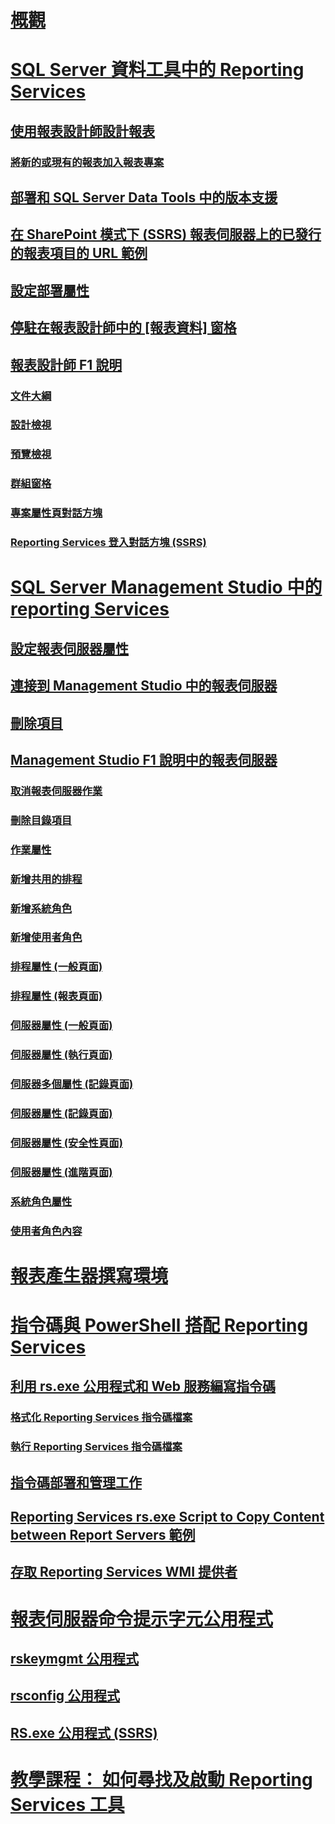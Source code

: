 # [概觀](reporting-services-tools.md)  
# [SQL Server 資料工具中的 Reporting Services](reporting-services-in-sql-server-data-tools-ssdt.md)  
## [使用報表設計師設計報表](design-reporting-services-paginated-reports-with-report-designer-ssrs.md)  
### [將新的或現有的報表加入報表專案](add-a-new-or-existing-report-to-a-report-project-ssrs.md)  
## [部署和 SQL Server Data Tools 中的版本支援](deployment-and-version-support-in-sql-server-data-tools-ssrs.md)  
## [在 SharePoint 模式下 (SSRS) 報表伺服器上的已發行的報表項目的 URL 範例](url-examples-for-items-on-a-report-server-sharepoint-mode.md)  
## [設定部署屬性](set-deployment-properties-reporting-services.md)  
## [停駐在報表設計師中的 [報表資料] 窗格](dock-the-report-data-pane-in-report-designer-ssrs.md)  
## [報表設計師 F1 說明](report-designer-f1-help.md)  
### [文件大綱](document-outline.md)  
### [設計檢視](design-view.md)  
### [預覽檢視](preview-view.md)  
### [群組窗格](grouping-pane.md)  
### [專案屬性頁對話方塊](project-property-pages-dialog-box.md)  
### [Reporting Services 登入對話方塊 (SSRS)](reporting-services-login-dialog-box-ssrs.md)  
# [SQL Server Management Studio 中的 reporting Services](reporting-services-in-sql-server-management-studio-ssrs.md)  
## [設定報表伺服器屬性](set-report-server-properties-management-studio.md)  
## [連接到 Management Studio 中的報表伺服器](connect-to-a-report-server-in-management-studio.md)  
## [刪除項目](delete-an-item-management-studio.md)  
## [Management Studio F1 說明中的報表伺服器](report-server-in-management-studio-f1-help.md)  
### [取消報表伺服器作業](cancel-report-server-jobs-management-studio.md)  
### [刪除目錄項目](delete-catalog-items-management-studio.md)  
### [作業屬性](job-properties-management-studio.md)  
### [新增共用的排程](new-shared-schedule-management-studio.md)  
### [新增系統角色](new-system-role-management-studio.md)  
### [新增使用者角色](new-user-role-management-studio.md)  
### [排程屬性 (一般頁面)](schedule-properties-general-page.md)  
### [排程屬性 (報表頁面)](schedule-properties-reports-page.md)  
### [伺服器屬性 (一般頁面)](report-server-properties-general-page.md)  
### [伺服器屬性 (執行頁面)](server-properties-execution-page.md)  
### [伺服器多個屬性 (記錄頁面)](server-properties-history-page.md)  
### [伺服器屬性 (記錄頁面)](server-properties-logging-page.md)  
### [伺服器屬性 (安全性頁面)](server-properties-security-page-reporting-services.md)  
### [伺服器屬性 (進階頁面)](server-properties-advanced-page-reporting-services.md)  
### [系統角色屬性](system-role-properties-management-studio.md)  
### [使用者角色內容](user-role-properties-management-studio.md)  
# [報表產生器撰寫環境](report-builder-authoring-environment-ssrs.md)  
# [指令碼與 PowerShell 搭配 Reporting Services](scripting-and-powershell-with-reporting-services.md)  
## [利用 rs.exe 公用程式和 Web 服務編寫指令碼](script-with-the-rs-exe-utility-and-the-web-service.md)  
### [格式化 Reporting Services 指令碼檔案](format-a-reporting-services-script-file.md)  
### [執行 Reporting Services 指令碼檔案](run-a-reporting-services-script-file.md)  
## [指令碼部署和管理工作](script-deployment-and-administrative-tasks.md)  
## [Reporting Services rs.exe Script to Copy Content between Report Servers 範例](sample-reporting-services-rs-exe-script-to-copy-content-between-report-servers.md)  
## [存取 Reporting Services WMI 提供者](access-the-reporting-services-wmi-provider.md)  
# [報表伺服器命令提示字元公用程式](report-server-command-prompt-utilities-ssrs.md)  
## [rskeymgmt 公用程式](rskeymgmt-utility-ssrs.md)  
## [rsconfig 公用程式](rsconfig-utility-ssrs.md)  
## [RS.exe 公用程式 (SSRS)](rs-exe-utility-ssrs.md)  
# [教學課程： 如何尋找及啟動 Reporting Services 工具](tutorial-how-to-locate-and-start-reporting-services-tools-ssrs.md)  
